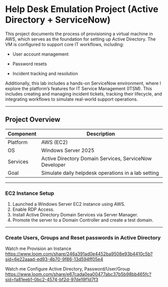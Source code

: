 <h1>Help Desk Emulation Project (Active Directory + ServiceNow)</h1>

This project documents the process of provisioning a virtual machine in AWS, which serves as the foundation for setting up Active Directory. The VM is configured to support core IT workflows, including:

- User account management

- Password resets

- Incident tracking and resolution

Additionally, this lab includes a hands-on ServiceNow environment, where I explore the platform’s features for IT Service Management (ITSM). This includes creating and managing incident tickets, tracking their lifecycle, and integrating workflows to simulate real-world support operations.

---

<h2>Project Overview</h2>

| Component     | Description                                                  |
|-------------------|--------------------------------------------------------------|
| Platform | AWS (EC2) |
| OS  | Windows Server 2025                     |
| Services       | Active Directory Domain Services, ServiceNow Developer                |
| Goal |  Simulate daily helpdesk operations in a lab setting          |
---

<h3>EC2 Instance Setup</h3>

1. Launched a Windows Server EC2 instance using AWS.
2. Enable RDP Access.
3. Install Active Directory Domain Services via Server Manager.
4. Promote the server to a Domain Controller and create a test domain.

---

<h3>Create Users, Groups and Reset passwords in Active Directory</h3>



Watch me Provision an Instance 
https://www.loom.com/share/246a391ad0e4452ba9508e93b4410c5b?sid=6e22aaad-ed93-4b70-9f86-13d594ff05e4

Watch me Configure Active Directory, Password/User/Group
https://www.loom.com/share/e67cada0ea00477abc37b5b98bb465fc?sid=fa81eeb1-0bc2-4574-bf2d-97de19f1d7f3
